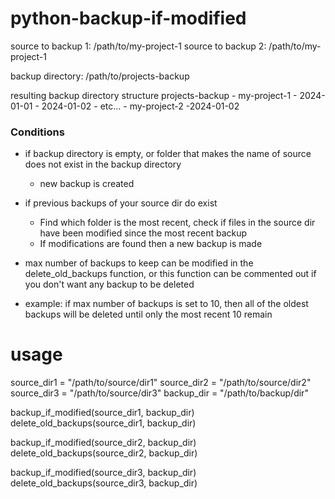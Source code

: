 # python-backup-if-modified

source to backup 1: /path/to/my-project-1
source to backup 2: /path/to/my-project-1

backup directory: /path/to/projects-backup

resulting backup directory structure
  projects-backup
    - my-project-1
      - 2024-01-01
      - 2024-01-02
      - etc...
    - my-project-2
      -2024-01-02

### Conditions
* if backup directory is empty, or folder that makes the name of source does not exist in the backup directory
  * new backup is created

* if previous backups of your source dir do exist
  * Find which folder is the most recent, check if files in the source dir have been modified since the most recent backup
  * If modifications are found then a new backup is made

 * max number of backups to keep can be modified in the delete_old_backups function, or this function can be commented out if you don't want any backup to be deleted
 * example: if max number of backups is set to 10, then all of the oldest backups will be deleted until only the most recent 10 remain

# usage
source_dir1 = "/path/to/source/dir1"
source_dir2 = "/path/to/source/dir2"
source_dir3 = "/path/to/source/dir3"
backup_dir = "/path/to/backup/dir"

backup_if_modified(source_dir1, backup_dir)
delete_old_backups(source_dir1, backup_dir)

backup_if_modified(source_dir2, backup_dir)
delete_old_backups(source_dir2, backup_dir)

backup_if_modified(source_dir3, backup_dir)
delete_old_backups(source_dir3, backup_dir)
